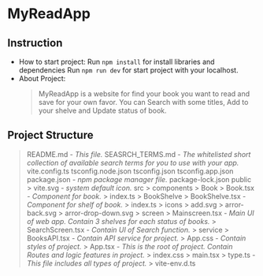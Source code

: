 # MyReadApp

## Instruction
- How to start project:
  Run `npm install` for install libraries and dependencies
  Run `npm run dev` for start project with your localhost.
- About Project:
  > MyReadApp is a website for find your book you want to read and save for your own favor.
  > You can Search with some titles, Add to your shelve and Update status of book.

## Project Structure
  > README.md - _This file._
  > SEASRCH_TERMS.md - _The whitelisted short collection of available search terms for you to use with your app._
  > vite.config.ts
  > tsconfig.node.json
  > tsconfig.json
  > tsconfig.app.json
  > package.json - _npm package manager file._
  > package-lock.json
  > public
    > vite.svg - _system default icon._
  > src
    > components
    > Book
        > Book.tsx - _Component for book._
        > index.ts
      > BookShelve
        > BookShelve.tsx - _Component for shelf of book._
        > index.ts
    > icons
      > add.svg
      > arror-back.svg
      > arror-drop-down.svg
    > screen
      > Mainscreen.tsx - _Main UI of web app. Contain 3 shelves for each status of books._
      > SearchScreen.tsx - _Contain UI of Search function._
    > service
      > BooksAPI.tsx - _Contain API service for project._
    > App.css - _Contain styles of project._
    > App.tsx - _This is the root of project. Contain Routes and logic features in project._
    > index.css
    > main.tsx
    > type.ts - _This file includes all types of project._
    > vite-env.d.ts
